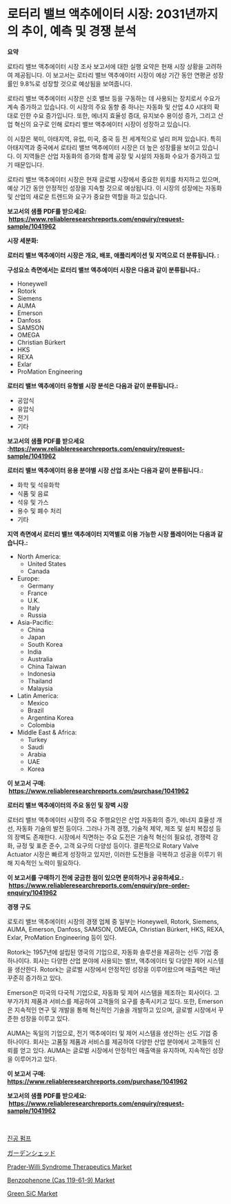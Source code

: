 <p><h1>로터리 밸브 액추에이터 시장: 2031년까지의 추이, 예측 및 경쟁 분석</h1></p><p><strong>요약</strong></p>
<p><p>로타리 밸브 액추에이터 시장 조사 보고서에 대한 실행 요약은 현재 시장 상황을 고려하여 제공됩니다. 이 보고서는 로타리 밸브 액추에이터 시장이 예상 기간 동안 연평균 성장률인 9.8%로 성장할 것으로 예상됨을 보여줍니다.</p><p>로타리 밸브 액추에이터 시장은 신호 밸브 등을 구동하는 데 사용되는 장치로서 수요가 계속 증가하고 있습니다. 이 시장의 주요 동향 중 하나는 자동화 및 산업 4.0 시대의 확대로 인한 수요 증가입니다. 또한, 에너지 효율성 증대, 유지보수 용이성 증가, 그리고 산업 혁신의 요구로 인해 로타리 밸브 액추에이터 시장이 성장하고 있습니다.</p><p>이 시장은 북미, 아태지역, 유럽, 미국, 중국 등 전 세계적으로 널리 퍼져 있습니다. 특히 아태지역과 중국에서 로타리 밸브 액추에이터 시장은 더 높은 성장률을 보이고 있습니다. 이 지역들은 산업 자동화의 증가와 함께 공장 및 시설의 자동화 수요가 증가하고 있기 때문입니다.</p><p>로타리 밸브 액추에이터 시장은 현재 글로벌 시장에서 중요한 위치를 차지하고 있으며, 예상 기간 동안 안정적인 성장을 지속할 것으로 예상됩니다. 이 시장의 성장에는 자동화 및 산업의 새로운 트렌드와 요구가 중요한 역할을 하고 있습니다.</p></p>
<p><strong>보고서의 샘플 PDF를 받으세요: &nbsp;<a href="https://www.reliableresearchreports.com/enquiry/request-sample/1041962">https://www.reliableresearchreports.com/enquiry/request-sample/1041962</a></strong></p>
<p><strong>시장 세분화:</strong></p>
<p><strong> 로터리 밸브 액추에이터 시장은 개요, 배포, 애플리케이션 및 지역으로 더 분류됩니다. :</strong></p>
<p><strong>구성요소 측면에서는 로터리 밸브 액추에이터 시장은 다음과 같이 분류됩니다.:</strong></p>
<p><ul><li>Honeywell</li><li>Rotork</li><li>Siemens</li><li>AUMA</li><li>Emerson</li><li>Danfoss</li><li>SAMSON</li><li>OMEGA</li><li>Christian Bürkert</li><li>HKS</li><li>REXA</li><li>Exlar</li><li>ProMation Engineering</li></ul></p>
<p><strong> 로터리 밸브 액추에이터 유형별 시장 분석은 다음과 같이 분류됩니다.:</strong></p>
<p><ul><li>공압식</li><li>유압식</li><li>전기</li><li>기타</li></ul></p>
<p><strong>보고서의 샘플 PDF를 받으세요 :<a href="https://www.reliableresearchreports.com/enquiry/request-sample/1041962">https://www.reliableresearchreports.com/enquiry/request-sample/1041962</a></strong></p>
<p><strong> 로터리 밸브 액추에이터 응용 분야별 시장 산업 조사는 다음과 같이 분류됩니다.:</strong></p>
<p><ul><li>화학 및 석유화학</li><li>식품 및 음료</li><li>석유 및 가스</li><li>용수 및 폐수 처리</li><li>기타</li></ul></p>
<p><strong>지역 측면에서 로터리 밸브 액추에이터 지역별로 이용 가능한 시장 플레이어는 다음과 같습니다.:</strong></p>
<p><ul>
    <li>
        North America:
        <ul>
            <li>United States</li>
            <li>Canada</li>
        </ul>
    </li>
    <li>
        Europe:
        <ul>
            <li>Germany</li>
            <li>France</li>
            <li>U.K.</li>
            <li>Italy</li>
            <li>Russia</li>
        </ul>
    </li>
    <li>
        Asia-Pacific:
        <ul>
            <li>China</li>
            <li>Japan</li>
            <li>South Korea</li>
            <li>India</li>
            <li>Australia</li>
            <li>China Taiwan</li>
            <li>Indonesia</li>
            <li>Thailand</li>
            <li>Malaysia</li>
        </ul>
    </li>
    <li>
        Latin America:
        <ul>
            <li>Mexico</li>
            <li>Brazil</li>
            <li>Argentina Korea</li>
            <li>Colombia</li>
        </ul>
    </li>
    <li>
        Middle East & Africa:
        <ul>
            <li>Turkey</li>
            <li>Saudi</li>
            <li>Arabia</li>
            <li>UAE</li>
            <li>Korea</li>
        </ul>
    </li>
    </ul></p>
<p><strong>이 보고서 구매: &nbsp;<a href="https://www.reliableresearchreports.com/purchase/1041962">https://www.reliableresearchreports.com/purchase/1041962</a></strong></p>
<p><strong>로터리 밸브 액추에이터의 주요 동인 및 장벽 시장</strong></p>
<p><p>로터리 밸브 액추에이터 시장의 주요 주행요인은 산업 자동화의 증가, 에너지 효율성 개선, 자동화 기술의 발전 등이다. 그러나 가격 경쟁, 기술적 제약, 제조 및 설치 복잡성 등의 장벽도 존재한다. 시장에서 직면하는 주요 도전은 기술적 혁신의 필요성, 경쟁력 강화, 규정 및 표준 준수, 고객 요구의 다양성 등이다. 결론적으로 Rotary Valve Actuator 시장은 빠르게 성장하고 있지만, 이러한 도전들을 극복하고 성공을 이루기 위해 지속적인 노력이 필요하다.</p></p>
<p><strong>이 보고서를 구매하기 전에 궁금한 점이 있으면 문의하거나 공유하세요.: &nbsp;<a href="https://www.reliableresearchreports.com/enquiry/pre-order-enquiry/1041962">https://www.reliableresearchreports.com/enquiry/pre-order-enquiry/1041962</a></strong></p>
<p><strong>경쟁 구도</strong></p>
<p><p>로토리 밸브 액추에이터 시장의 경쟁 업체 중 일부는 Honeywell, Rotork, Siemens, AUMA, Emerson, Danfoss, SAMSON, OMEGA, Christian Bürkert, HKS, REXA, Exlar, ProMation Engineering 등이 있다.</p><p>Rotork는 1957년에 설립된 영국의 기업으로, 자동화 솔루션을 제공하는 선두 기업 중 하나이다. 회사는 다양한 산업 분야에 사용되는 밸브, 액추에이터 및 다양한 제어 시스템을 생산한다. Rotork는 글로벌 시장에서 안정적인 성장을 이루어왔으며 매출액은 매년 꾸준히 증가하고 있다.</p><p>Emerson은 미국의 다국적 기업으로, 자동화 및 제어 시스템을 제조하는 회사이다. 고부가가치 제품과 서비스를 제공하여 고객들의 요구를 충족시키고 있다. 또한, Emerson은 지속적인 연구 및 개발을 통해 혁신적인 기술을 개발하고 있으며, 글로벌 시장에서 꾸준한 성장을 이루고 있다.</p><p>AUMA는 독일의 기업으로, 전기 액추에이터 및 제어 시스템을 생산하는 선도 기업 중 하나이다. 회사는 고품질 제품과 서비스를 제공하여 다양한 산업 분야에서 고객들의 신뢰를 얻고 있다. AUMA는 글로벌 시장에서 안정적인 매출액을 유지하며, 지속적인 성장을 이루어가고 있다.</p></p>
<p><strong>이 보고서 구매: &nbsp; <a href="https://www.reliableresearchreports.com/purchase/1041962">https://www.reliableresearchreports.com/purchase/1041962</a></strong></p>
<p><strong>보고서의 샘플 PDF를 받으세요: &nbsp;<a href="https://www.reliableresearchreports.com/enquiry/request-sample/1041962">https://www.reliableresearchreports.com/enquiry/request-sample/1041962</a></strong><strong></strong></p>
<p>&nbsp;</p>
<p><p><a href="https://github.com/plelbej847484502/Market-Research-Report-List-1/blob/main/8873683189978.md">진공 펌프</a></p><p><a href="https://github.com/oafhukehf4709715/Market-Research-Report-List-1/blob/main/4174940190103.md">ガーデンシェッド</a></p><p><a href="https://issuu.com/reportprime-2/docs/prader-willi-syndrome-therapeutics-market-size-203">Prader-Willi Syndrome Therapeutics Market</a></p><p><a href="https://issuu.com/reportprime-2/docs/benzophenone-cas-119-61-9-market-size-2030.pptx">Benzophenone (Cas 119-61-9) Market</a></p><p><a href="https://github.com/WillieWoodard/Market-Research-Report-List-3/blob/main/green-sic-market.md">Green SiC Market</a></p></p>